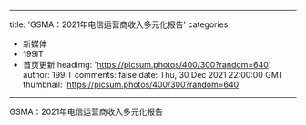 
---
title: 'GSMA：2021年电信运营商收入多元化报告'
categories: 
 - 新媒体
 - 199IT
 - 首页更新
headimg: 'https://picsum.photos/400/300?random=640'
author: 199IT
comments: false
date: Thu, 30 Dec 2021 22:00:00 GMT
thumbnail: 'https://picsum.photos/400/300?random=640'
---

<div>   
GSMA：2021年电信运营商收入多元化报告  
</div>
            